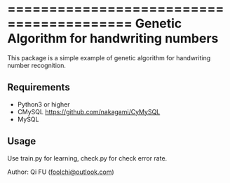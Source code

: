 =========================================
Genetic Algorithm for handwriting numbers
=========================================
This package is a simple example of genetic algorithm for handwriting number recognition.

Requirements
----------------
- Python3 or higher
- CMySQL https://github.com/nakagami/CyMySQL
- MySQL

Usage
----------------
Use train.py for learning, check.py for check error rate.

Author: Qi FU (foolchi@outlook.com)
